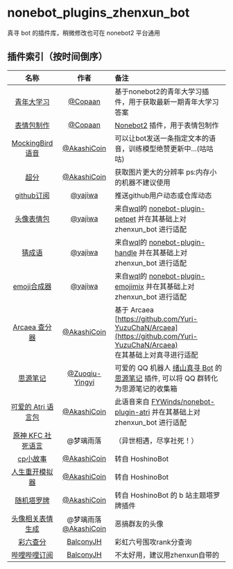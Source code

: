 # nonebot_plugins_zhenxun_bot

真寻 bot 的插件库，稍微修改也可在 nonebot2 平台通用

## 插件索引（按时间倒序）

<!-- 新内容请添加到首行 -->

|                             名称                             |                          作者                          | 备注                                                         |
| :----------------------------------------------------------: | :----------------------------------------------------: | :----------------------------------------------------------- |
| [青年大学习](https://github.com/AkashiCoin/nonebot_plugins_zhenxun_bot/tree/master/mockingbird) |          [@Copaan](https://github.com/Copaan)          | 基于nonebot2的青年大学习插件，用于获取最新一期青年大学习答案 |
| [表情包制作](https://github.com/AkashiCoin/nonebot_plugins_zhenxun_bot/tree/master/memes) |          [@Copaan](https://github.com/Copaan)          | [Nonebot2](https://github.com/nonebot/nonebot2) 插件，用于表情包制作 |
| [MockingBird 语音](https://github.com/AkashiCoin/nonebot_plugins_zhenxun_bot/tree/master/mockingbird) |      [@AkashiCoin](https://github.com/AkashiCoin)      | 可以让bot发送一条指定文本的语音，训练模型绝赞更新中...(咕咕咕) |
| [超分](https://github.com/AkashiCoin/nonebot_plugins_zhenxun_bot/tree/master/super_resolution) |      [@AkashiCoin](https://github.com/AkashiCoin)      | 获取图片更大的分辨率 ps:内存小的机器不建议使用               |
| [github订阅](https://github.com/AkashiCoin/nonebot_plugins_zhenxun_bot/tree/master/github_sub) |          [@yajiwa](https://github.com/yajiwa)          | 推送github用户动态或仓库动态                                 |
| [头像表情包](https://github.com/AkashiCoin/nonebot_plugins_zhenxun_bot/tree/master/nonebot_plugin_petpet) |          [@yajiwa](https://github.com/yajiwa)          | 来自[wql](https://github.com/MeetWq/)的 [nonebot-plugin-petpet](https://github.com/MeetWq/nonebot-plugin-petpet) 并在其基础上对 zhenxun_bot 进行适配 |
| [猜成语](https://github.com/AkashiCoin/nonebot_plugins_zhenxun_bot/tree/master/nonebot_plugin_handle) |          [@yajiwa](https://github.com/yajiwa)          | 来自[wql](https://github.com/MeetWq/)的 [nonebot-plugin-handle](https://github.com/MeetWq/nonebot-plugin-handle) 并在其基础上对 zhenxun_bot 进行适配 |
| [emoji合成器](https://github.com/AkashiCoin/nonebot_plugins_zhenxun_bot/blob/master/nonebot_plugin_emojimix) |          [@yajiwa](https://github.com/yajiwa)          | 来自[wql](https://github.com/MeetWq/)的 [nonebot-plugin-emojimix](https://github.com/MeetWq/nonebot-plugin-emojimix) 并在其基础上对 zhenxun_bot 进行适配 |
| [Arcaea 查分器](https://github.com/AkashiCoin/nonebot_plugins_zhenxun_bot/tree/master/nonebot_plugin_atri) |      [@AkashiCoin](https://github.com/AkashiCoin)      | 基于 Arcaea [https://github.com/Yuri-YuzuChaN/Arcaea](https://github.com/Yuri-YuzuChaN/Arcaea)<br> 在其基础上对真寻进行适配 |
| [思源笔记](https://github.com/AkashiCoin/nonebot_plugins_zhenxun_bot/tree/master/siyuan) |   [@Zuoqiu-Yingyi](https://github.com/Zuoqiu-Yingyi)   | 可爱的 QQ 机器人 [绪山真寻 Bot](https://hibikier.github.io/zhenxun_bot/) 的 [思源笔记](https://github.com/siyuan-note/siyuan) 插件, 可以将 QQ 群转化为思源笔记的收集箱 |
| [可爱的 Atri 语言包](https://github.com/AkashiCoin/nonebot_plugins_zhenxun_bot/tree/master/nonebot_plugin_atri) |      [@AkashiCoin](https://github.com/AkashiCoin)      | 此语音来自 [FYWinds/nonebot-plugin-atri](https://github.com/FYWinds/nonebot-plugin-atri) 并在其基础上对 zhenxun_bot 进行适配 |
| [原神 KFC 社死语言](https://github.com/AkashiCoin/nonebot_plugins_zhenxun_bot/tree/master/genshinkfc) |                       @梦璃雨落                        | （异世相遇，尽享社死！）                                     |
| [cp小故事](https://github.com/AkashiCoin/nonebot_plugins_zhenxun_bot/blob/master/cp) |      [@AkashiCoin](https://github.com/AkashiCoin)      | 转自 HoshinoBot                                              |
| [人生重开模拟器](https://github.com/AkashiCoin/nonebot_plugins_zhenxun_bot/tree/master/lifeRestart) |      [@AkashiCoin](https://github.com/AkashiCoin)      | 转自 HoshinoBot                                              |
| [随机塔罗牌](https://github.com/AkashiCoin/nonebot_plugins_zhenxun_bot/tree/master/tarot) |      [@AkashiCoin](https://github.com/AkashiCoin)      | 转自 HoshinoBot 的 b 站主题塔罗牌插件                        |
| [头像相关表情生成](https://github.com/AkashiCoin/nonebot_plugins_zhenxun_bot/tree/master/avatar) | @梦璃雨落 [@AkashiCoin](https://github.com/AkashiCoin) | 恶搞群友的头像                                               |
| [彩六查分](https://github.com/AkashiCoin/nonebot_plugins_zhenxun_bot/tree/master/nonebot_plugin_r6s) |       [BalconyJH](https://github.com/BalconyJH)        | 彩虹六号围攻rank分查询                                       |
| [哔哩哔哩订阅](https://github.com/AkashiCoin/nonebot_plugins_zhenxun_bot/tree/master/nonebot_plugin_atri) |       [BalconyJH](https://github.com/BalconyJH)        | 不太好用，建议用zhenxun自带的                                |
